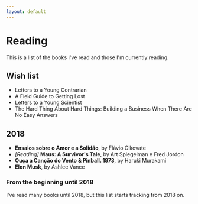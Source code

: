 ```yaml
---
layout: default
---
```


# Reading

This is a list of the books I've read and those I'm currently reading.

## Wish list

- Letters to a Young Contrarian
- A Field Guide to Getting Lost 
- Letters to a Young Scientist
- The Hard Thing About Hard Things: Building a Business When There Are No Easy Answers 

## 2018

- __Ensaios sobre o Amor e a Solidão__, by Flávio Gikovate
- _[Reading]_ __Maus: A Survivor's Tale__, by Art Spiegelman e Fred Jordon
- __Ouça a Canção do Vento & Pinball. 1973__, by Haruki Murakami
- __Elon Musk__, by Ashlee Vance

### From the beginning until 2018

I've read many books until 2018, but this list starts tracking from 2018 on.
